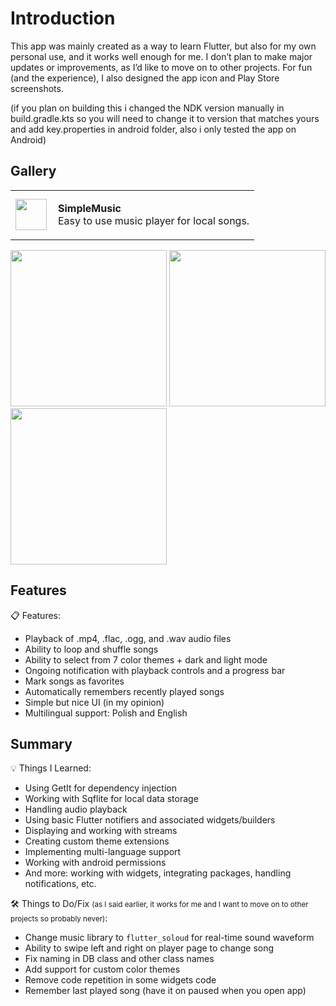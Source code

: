 # Introduction

This app was mainly created as a way to learn Flutter, but also for my own personal use, and it works well enough for me. I don’t plan to make major updates or improvements, as I’d like to move on to other projects. For fun (and the experience), I also designed the app icon and Play Store screenshots.

(if you plan on building this i changed the NDK version manually in build.gradle.kts so you will need to change it to version that matches yours and add key.properties in android folder, also i only tested the app on Android)
## Gallery

<table>
  <tr>
    <td><img src="https://github.com/user-attachments/assets/2e052f83-6239-4b48-8f12-b20411d5d5c7" width="50" /></td>
    <td style="vertical-align: top; padding-left: 10px;">
      <p><strong>SimpleMusic</strong><br />Easy to use music player for local songs.</p>
    </td>
  </tr>
</table>

<p float="left">
  <img src="https://github.com/user-attachments/assets/060c3baa-96f0-4c81-b99e-2350e218c8a4" width="250" />
  <img src="https://github.com/user-attachments/assets/156fdb8a-6231-4a9b-84fe-48a448e67eba" width="250" />
  <img src="https://github.com/user-attachments/assets/ede1dcfe-7677-4329-9e4a-0976f778ae6c" width="250" />
</p>

## Features

<p>📋 Features: </p>
<ul>
  <li>Playback of .mp4, .flac, .ogg, and .wav audio files</li>
  <li>Ability to loop and shuffle songs</li>
  <li>Ability to select from 7 color themes + dark and light mode</li>
  <li>Ongoing notification with playback controls and a progress bar</li>
  <li>Mark songs as favorites</li>
  <li>Automatically remembers recently played songs</li>
  <li>Simple but nice UI (in my opinion)</li>
  <li>Multilingual support: Polish and English</li>
</ul>

## Summary

<p>💡 Things I Learned:</p>
<ul>
  <li>Using GetIt for dependency injection</li>
  <li>Working with Sqflite for local data storage</li>
  <li>Handling audio playback</li>
  <li>Using basic Flutter notifiers and associated widgets/builders</li>
  <li>Displaying and working with streams</li>
  <li>Creating custom theme extensions</li>
  <li>Implementing multi-language support</li>
  <li>Working with android permissions</li>
  <li>And more: working with widgets, integrating packages, handling notifications, etc.</li>
</ul>

<p>🛠️ Things to Do/Fix <small>(as I said earlier, it works for me and I want to move on to other projects     so probably never)</small>:</p>
<ul>
  <li>Change music library to <code>flutter_soloud</code> for real-time sound waveform</li>
  <li>Ability to swipe left and right on player page to change song</li>
  <li>Fix naming in DB class and other class names</li>
  <li>Add support for custom color themes</li>
  <li>Remove code repetition in some widgets code</li>
  <li>Remember last played song (have it on paused when you open app)</li>
</ul>

